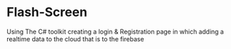# Flash-Screen
Using The C# toolkit creating a login &amp; Registration page  in which adding a realtime data to the cloud that is to the firebase
